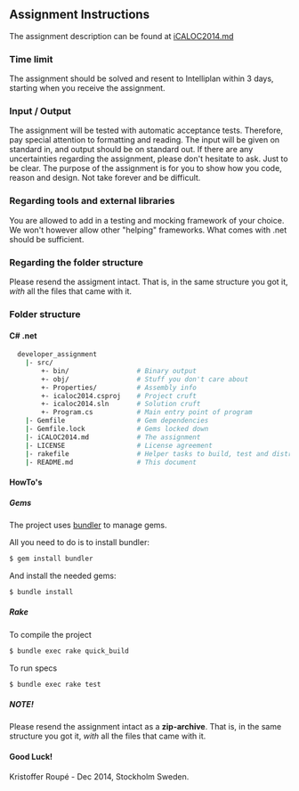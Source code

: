 ## Assignment Instructions 

The assignment description can be found at [iCALOC2014.md](iCALOC2014.md)

### Time limit
The assignment should be solved and resent to Intelliplan within 3 days, starting when you receive the assignment.

### Input / Output
The assignment will be tested with automatic acceptance tests. Therefore, pay special attention to formatting and reading. The input will be given on standard in, and output should be on standard out.
If there are any uncertainties regarding the assignment, please don't hesitate to ask.
Just to be clear. The purpose of the assignment is for you to show how you code, reason and design. Not take forever and be difficult.

### Regarding tools and external libraries
You are allowed to add in a testing and mocking framework of your choice. We won't however allow other "helping" frameworks. What comes with .net should be sufficient.

### Regarding the folder structure
Please resend the assigment intact. That is, in the same structure you got it, *with* all the files that came with it.

### Folder structure

#### C# .net
```bash
  developer_assignment
    |- src/
        +- bin/                 # Binary output
        +- obj/                 # Stuff you don't care about
        +- Properties/          # Assembly info
        +- icaloc2014.csproj    # Project cruft
        +- icaloc2014.sln       # Solution cruft
        +- Program.cs           # Main entry point of program
    |- Gemfile                  # Gem dependencies
    |- Gemfile.lock             # Gems locked down
    |- iCALOC2014.md            # The assignment
    |- LICENSE                  # License agreement
    |- rakefile                 # Helper tasks to build, test and distribute your code 
    |- README.md                # This document
```

#### HowTo's

##### Gems
The project uses [bundler](http://www.bundler.io) to manage gems.

All you need to do is to install bundler:
```bash
$ gem install bundler
```
And install the needed gems:

```bash
$ bundle install
```

##### Rake

To compile the project
```bash
$ bundle exec rake quick_build
```

To run specs
```bash
$ bundle exec rake test
```


##### NOTE!
Please resend the assignment intact as a **zip-archive**. That is, in the same structure you got it, *with* all the files that came with it.

#### Good Luck!

Kristoffer Roupé - Dec 2014, Stockholm Sweden.
